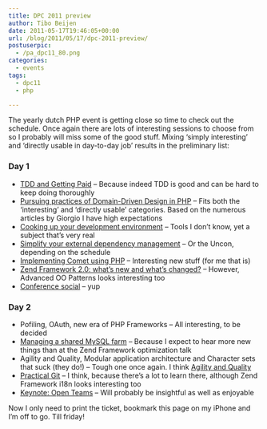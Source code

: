 ```yaml
---
title: DPC 2011 preview
author: Tibo Beijen
date: 2011-05-17T19:46:05+00:00
url: /blog/2011/05/17/dpc-2011-preview/
postuserpic:
  - /pa_dpc11_80.png
categories:
  - events
tags:
  - dpc11
  - php

---
```

The yearly dutch PHP event is getting close so time to check out the schedule. Once again there are lots of interesting sessions to choose from so I probably will miss some of the good stuff. Mixing &#8216;simply interesting&#8217; and &#8216;directly usable in day-to-day job&#8217; results in the preliminary list: 

### Day 1

  * [TDD and Getting Paid][1] &#8211; Because indeed TDD is good and can be hard to keep doing thoroughly</a>
  * [Pursuing practices of Domain-Driven Design in PHP][2] &#8211; Fits both the &#8216;interesting&#8217; and &#8216;directly usable&#8217; categories. Based on the numerous articles by Giorgio I have high expectations</a>
  * [Cooking up your development environment][3] &#8211; Tools I don&#8217;t know, yet a subject that&#8217;s very real
  * [Simplify your external dependency management][4] &#8211; Or the Uncon, depending on the schedule
  * [Implementing Comet using PHP][5] &#8211; Interesting new stuff (for me that is)
  * [Zend Framework 2.0: what&#8217;s new and what&#8217;s changed?][6] &#8211; However, Advanced OO Patterns looks interesting too
  * [Conference social][7] &#8211; yup

### Day 2

  * Pofiling, OAuth, new era of PHP Frameworks &#8211; All interesting, to be decided
  * [Managing a shared MySQL farm][8] &#8211; Because I expect to hear more new things than at the Zend Framework optimization talk
  * Agility and Quality, Modular application architecture and Character sets that suck (they do!) &#8211; Tough one once again. I think [Agility and Quality][9]
  * [Practical Git]() &#8211; I think, because there&#8217;s a lot to learn there, although Zend Framework i18n looks interesting too
  * [Keynote: Open Teams][10] &#8211; Will probably be insightful as well as enjoyable

Now I only need to print the ticket, bookmark this page on my iPhone and I&#8217;m off to go. Till friday!

 [1]: http://www.phpconference.nl/talks#tdd-and-getting-paid
 [2]: http://www.phpconference.nl/talks#domain-driven-design-in-php
 [3]: http://www.phpconference.nl/talks#cooking-up-your-env
 [4]: http://www.phpconference.nl/talks#external-dependency-management
 [5]: http://www.phpconference.nl/talks#implementing-comet-using-php
 [6]: http://www.phpconference.nl/talks#zend-framework-2-0
 [7]: http://www.phpconference.nl/social
 [8]: http://www.phpconference.nl/talks#managing-a-shared-mysql-farm
 [9]: http://www.phpconference.nl/talks#agility-and-quality
 [10]: http://www.phpconference.nl/talks#keynote-open-teams